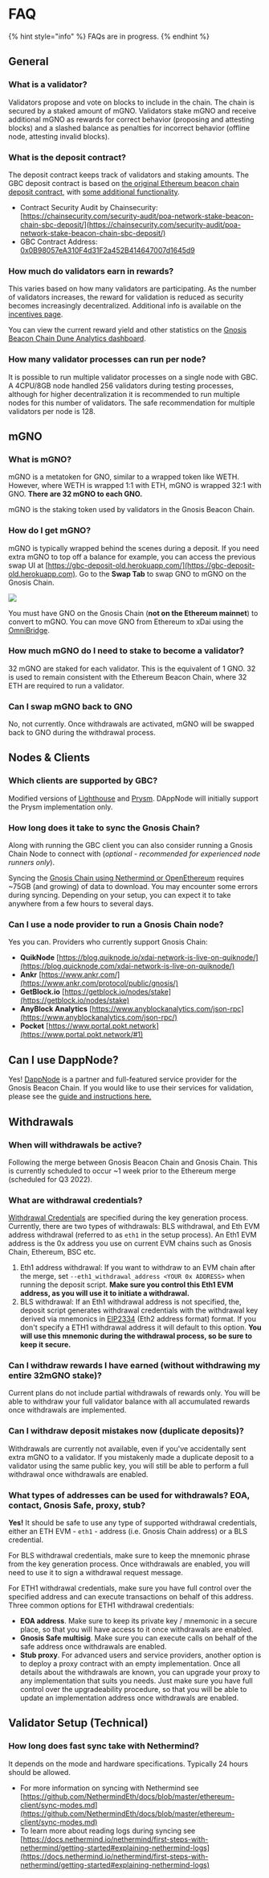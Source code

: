# FAQ

{% hint style="info" %}
FAQs are in progress.
{% endhint %}

## General

### What is a validator?

Validators propose and vote on blocks to include in the chain. The chain is secured by a staked amount of mGNO. Validators stake mGNO and receive additional mGNO as rewards for correct behavior (proposing and attesting blocks) and a slashed balance as penalties for incorrect behavior (offline node, attesting invalid blocks).

### What is the deposit contract?

The deposit contract keeps track of validators and staking amounts. The GBC deposit contract is based on [the original Ethereum beacon chain deposit contract](https://github.com/ethereum/consensus-specs/blob/master/solidity\_deposit\_contract/deposit\_contract.sol), with [some additional functionality](security-audit.md).

* Contract Security Audit by Chainsecurity: [https://chainsecurity.com/security-audit/poa-network-stake-beacon-chain-sbc-deposit/](https://chainsecurity.com/security-audit/poa-network-stake-beacon-chain-sbc-deposit/)
* GBC Contract Address: [0x0B98057eA310F4d31F2a452B414647007d1645d9](https://blockscout.com/xdai/mainnet/address/0x0B98057eA310F4d31F2a452B414647007d1645d9)

### How much do validators earn in rewards?

This varies based on how many validators are participating. As the number of validators increases, the reward for validation is reduced as security becomes increasingly decentralized. Additional info is available on the [incentives page](incentives.md).

You can view the current reward yield and other statistics on the [Gnosis Beacon Chain Dune Analytics dashboard](https://dune.xyz/maxaleks/Gnosis-Beacon-Chain-\(Deposits\)).

### How many validator processes can run per node?

It is possible to run multiple validator processes on a single node with GBC. A 4CPU/8GB node handled 256 validators during testing processes, although for higher decentralization it is recommended to run multiple nodes for this number of validators. The safe recommendation for multiple validators per node is 128.

## mGNO

### What is mGNO?

mGNO is a metatoken for GNO, similar to a wrapped token like WETH. However, where WETH is wrapped 1:1 with ETH, mGNO is wrapped 32:1 with GNO. **There are 32 mGNO to each GNO.**

mGNO is the staking token used by validators in the Gnosis Beacon Chain.

### How do I get mGNO?

mGNO is typically wrapped behind the scenes during a deposit. If you need extra mGNO to top off a balance for example, you can access the previous swap UI at [https://gbc-deposit-old.herokuapp.com/](https://gbc-deposit-old.herokuapp.com). Go to the **Swap Tab** to swap GNO to mGNO on the Gnosis Chain.

![](<.gitbook/assets/swap-1 (2).png>)

You must have GNO on the Gnosis Chain (**not on the Ethereum mainnet**) to convert to mGNO. You can move GNO from Ethereum to xDai using the [OmniBridge](https://omni.xdaichain.com/bridge).

### How much mGNO do I need to stake to become a validator?

32 mGNO are staked for each validator. This is the equivalent of 1 GNO. 32 is used to remain consistent with the Ethereum Beacon Chain, where 32 ETH are required to run a validator.

### Can I swap mGNO back to GNO

No, not currently. Once withdrawals are activated, mGNO will be swapped back to GNO during the withdrawal process.

## Nodes & Clients

### Which clients are supported by GBC?

Modified versions of [Lighthouse](clients/lighthouse.md) and [Prysm](clients/prysm.md). DAppNode will initially support the Prysm implementation only.

### How long does it take to sync the Gnosis Chain?

Along with running the GBC client you can also consider running a Gnosis Chain Node to connect with (_optional - recommended for experienced node runners only_).

Syncing the [Gnosis Chain using Nethermind or OpenEthereum](clients/gnosis-chain-node-openethereum-and-nethermind/) requires \~75GB (and growing) of data to download. You may encounter some errors during syncing. Depending on your setup, you can expect it to take anywhere from a few hours to several days.

### Can I use a node provider to run a Gnosis Chain node?

Yes you can. Providers who currently support Gnosis Chain:

* **QuikNode** [https://blog.quiknode.io/xdai-network-is-live-on-quiknode/](https://blog.quicknode.com/xdai-network-is-live-on-quiknode/)
* **Ankr** [https://www.ankr.com/](https://www.ankr.com/protocol/public/gnosis/)
* **GetBlock.io** [https://getblock.io/nodes/stake](https://getblock.io/nodes/stake)
* **AnyBlock Analytics** [https://www.anyblockanalytics.com/json-rpc](https://www.anyblockanalytics.com/json-rpc/)
* **Pocket** [https://www.portal.pokt.network](https://www.portal.pokt.network/#1)

## Can I use DappNode?

Yes! [DappNode](https://dappnode.io) is a partner and full-featured service provider for the Gnosis Beacon Chain. If you would like to use their services for validation, please see the [guide and instructions here.](https://forum.dappnode.io/t/how-to-setup-a-gnosis-beacon-chain-gbc-validator-on-dappnode/1351)

## Withdrawals

### When will withdrawals be active?

Following the merge between Gnosis Beacon Chain and Gnosis Chain. This is currently scheduled to occur \~1 week prior to the Ethereum merge (scheduled for Q3 2022).

### **What are withdrawal credentials?**

[Withdrawal Credentials](https://github.com/ethereum/eth2.0-specs/blob/master/specs/phase0/validator.md#withdrawal-credentials) are specified during the key generation process. Currently, there are two types of withdrawals: BLS withdrawal, and Eth EVM address withdrawal (referred to as `eth1` in the setup process). An Eth1 EVM address is the 0x address you use on current EVM chains such as Gnosis Chain, Ethereum, BSC etc.

1. Eth1 address withdrawal: If you want to withdraw to an EVM chain after the merge, set `--eth1_withdrawal_address <YOUR 0x ADDRESS>` when running the deposit script. **Make sure you control this Eth1 EVM address, as you will use it to initiate a withdrawal.**
2. BLS withdrawal: If an Eth1 withdrawal address is not specified, the, deposit script generates withdrawal credentials with the withdrawal key derived via mnemonics in [EIP2334](https://eips.ethereum.org/EIPS/eip-2334) (Eth2 address format) format. If you don't specify a ETH1 withdrawal address it will default to this option. **You will use this mnemonic during the withdrawal process, so be sure to keep it secure.**

### Can I withdraw rewards I have earned (without withdrawing my entire 32mGNO stake)?

Current plans do not include partial withdrawals of rewards only. You will be able to withdraw your full validator balance with all accumulated rewards once withdrawals are implemented.

### Can I withdraw deposit mistakes now (duplicate deposits)?

Withdrawals are currently not available, even if you've accidentally sent extra mGNO to a validator. If you mistakenly made a duplicate deposit to a validator using the same public key, you will still be able to perform a full withdrawal once withdrawals are enabled.

### What types of addresses can be used for withdrawals? EOA, contact, Gnosis Safe, proxy, stub?

**Yes!** It should be safe to use any type of supported withdrawal credentials, either an ETH EVM - `eth1` - address (i.e. Gnosis Chain address) or a BLS credential.

For BLS withdrawal credentials, make sure to keep the mnemonic phrase from the key generation process. Once withdrawals are enabled, you will need to use it to sign a withdrawal request message.

For ETH1 withdrawal credentials, make sure you have full control over the specified address and can execute transactions on behalf of this address. Three common options for ETH1 withdrawal credentials:

* **EOA address**. Make sure to keep its private key / mnemonic in a secure place, so that you will have access to it once withdrawals are enabled.
* **Gnosis Safe multisig**. Make sure you can execute calls on behalf of the safe address once withdrawals are enabled.
* **Stub proxy**. For advanced users and service providers, another option is to deploy a proxy contract with an empty implementation. Once all details about the withdrawals are known, you can upgrade your proxy to any implementation that suits you needs. Just make sure you have full control over the upgradeability procedure, so that you will be able to update an implementation address once withdrawals are enabled.

## Validator Setup (Technical)

### How long does fast sync take with Nethermind?

It depends on the mode and hardware specifications. Typically 24 hours should be allowed.

* For more information on syncing with Nethermind see [https://github.com/NethermindEth/docs/blob/master/ethereum-client/sync-modes.md](https://github.com/NethermindEth/docs/blob/master/ethereum-client/sync-modes.md)
* To learn more about reading logs during syncing see [https://docs.nethermind.io/nethermind/first-steps-with-nethermind/getting-started#explaining-nethermind-logs](https://docs.nethermind.io/nethermind/first-steps-with-nethermind/getting-started#explaining-nethermind-logs)
